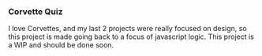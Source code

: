 ### Corvette Quiz

I love Corvettes, and my last 2 projects were really focused on design, so this project is made going back to a focus of javascript logic. This project is a WIP and should be done soon. 
